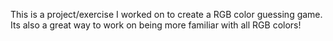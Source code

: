 This is a project/exercise I worked on to create a RGB color guessing game. Its also a great way to work on being more familiar with all RGB colors!
